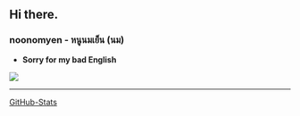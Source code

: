 ## Hi there.

### noonomyen - หนูนมเย็น (นม)

- **Sorry for my bad English**

<picture>
    <source media="(prefers-color-scheme: dark)" srcset="https://github-stats.noonomyen.com/noonomyen/dark.svg">
    <img src="https://github-stats.noonomyen.com/noonomyen/light.svg">
</picture>

---

[GitHub-Stats](https://github.com/noonomyen/noonomyen/blob/main/stats.md)
